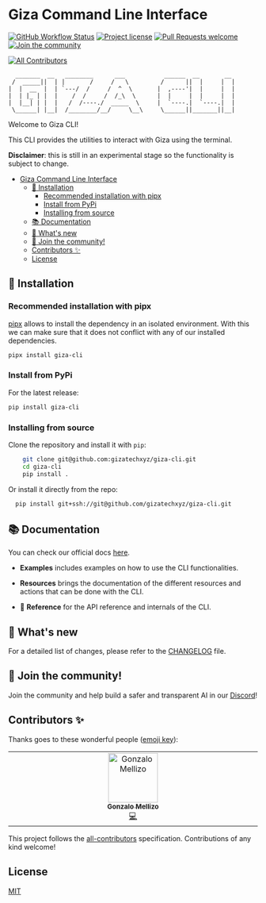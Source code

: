 # Giza Command Line Interface

[![GitHub Workflow Status](https://github.com/gizatechxyz/giza-cli/actions/workflows/onpush.yml/badge.svg)](https://github.com/gizatechxyz/giza-cli/actions/workflows/onpush.yml)
[![Project license](https://img.shields.io/github/license/gizatechxyz/orion.svg?style=flat-square)](LICENSE)
[![Pull Requests welcome](https://img.shields.io/badge/PRs-welcome-ff69b4.svg?style=flat-square)](https://github.com/gizatechxyz/orion/issues?q=is%3Aissue+is%3Aopen)
[![Join the community](https://dcbadge.vercel.app/api/server/FR3Cd88x6r?style=flat-square)](https://discord.gg/FR3Cd88x6r)
<!-- ALL-CONTRIBUTORS-BADGE:START - Do not remove or modify this section -->
[![All Contributors](https://img.shields.io/badge/all_contributors-1-orange.svg?style=flat-square)](#contributors-)
<!-- ALL-CONTRIBUTORS-BADGE:END -->

```text
  _______  __   ________      ___           ______  __       __
 /  _____||  | |       /     /   \         /      ||  |     |  |
|  |  __  |  | `---/  /     /  ^  \       |  ,----'|  |     |  |
|  | |_ | |  |    /  /     /  /_\  \      |  |     |  |     |  |
|  |__| | |  |   /  /----./  _____  \     |  `----.|  `----.|  |
 \______| |__|  /________/__/     \__\     \______||_______||__|

```

Welcome to Giza CLI!

This CLI provides the utilities to interact with Giza using the terminal.

**Disclaimer**: this is still in an experimental stage so the functionality is subject to change.

- [Giza Command Line Interface](#giza-command-line-interface)
  - [🚀 Installation](#-installation)
    - [Recommended installation with pipx](#recommended-installation-with-pipx)
    - [Install from PyPi](#install-from-pypi)
    - [Installing from source](#installing-from-source)
  - [📚 Documentation](#-documentation)
  - [🌟 What's new](#-whats-new)
  - [🤝 Join the community!](#-join-the-community)
  - [Contributors ✨](#contributors-)
  - [License](#license)

## 🚀 Installation

### Recommended installation with pipx

[pipx](https://pypa.github.io/pipx/) allows to install the dependency in an isolated environment. With this we can make sure that it does not conflict with any of our installed dependencies.

```bash
pipx install giza-cli
```

### Install from PyPi

For the latest release:

```bash
pip install giza-cli
```

### Installing from source

Clone the repository and install it with `pip`:

```bash
    git clone git@github.com:gizatechxyz/giza-cli.git
    cd giza-cli
    pip install .
```

Or install it directly from the repo:

```bash
  pip install git+ssh://git@github.com/gizatechxyz/giza-cli.git
```

## 📚 Documentation

You can check our official docs [here](https://cli.gizatech.xyz).

- **Examples** includes examples on how to use the CLI functionalities.

- **Resources** brings the documentation of the different resources and actions that can be done with the CLI.

- 🧠 **Reference** for the API reference and internals of the CLI.

## 🌟 What's new

For a detailed list of changes, please refer to the [CHANGELOG](CHANGELOG.md) file.

## 🤝 Join the community!

Join the community and help build a safer and transparent AI in our [Discord](https://discord.gg/Kt24CsMb5k)!

## Contributors ✨

Thanks goes to these wonderful people ([emoji key](https://allcontributors.org/docs/en/emoji-key)):

<!-- ALL-CONTRIBUTORS-LIST:START - Do not remove or modify this section -->
<!-- prettier-ignore-start -->
<!-- markdownlint-disable -->
<table>
  <tbody>
    <tr>
      <td align="center" valign="top" width="14.28%"><a href="https://es.linkedin.com/in/gonzalo-mellizo-soto-diaz-590260108"><img src="https://avatars.githubusercontent.com/u/18899187?v=4?s=100" width="100px;" alt="Gonzalo Mellizo"/><br /><sub><b>Gonzalo Mellizo</b></sub></a><br /><a href="https://github.com/gizatechxyz/giza-cli/commits?author=Gonmeso" title="Code">💻</a></td>
    </tr>
  </tbody>
</table>

<!-- markdownlint-restore -->
<!-- prettier-ignore-end -->

<!-- ALL-CONTRIBUTORS-LIST:END -->

This project follows the [all-contributors](https://github.com/all-contributors/all-contributors) specification. Contributions of any kind welcome!

## License

[MIT](https://choosealicense.com/licenses/mit/)
